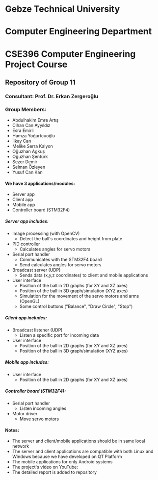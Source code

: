 # Gebze Technical University
# Computer Engineering Department
# CSE396 Computer Engineering Project Course

## Repository of Group 11

### Consultant: Prof. Dr. Erkan Zergeroğlu

### Group Members:
- Abdulhakim Emre Artış
- Cihan Can Ayyıldız
- Esra Emirli
- Hamza Yoğurtcuoğlu
- İlkay Can
- Melike Serra Kalyon
- Oğuzhan Agkuş
- Oğuzhan Şentürk
- Sezer Demir
- Selman Özleyen
- Yusuf Can Kan

#### We have 3 applications/modules:
- Server app
- Client app
- Mobile app
- Controller board (STM32F4)

##### Server app includes:
- Image processing (with OpenCV)
  - Detect the ball's coordinates and height from plate
- PID controller
  - Calculates angles for servo motors
- Serial port handler
  - Communicates with the STM32F4 board
  - Send calculates angles for servo motors
- Broadcast server (UDP)
  - Sends data (x,y,z coordinates) to client and mobile applications
- User interface
  - Position of the ball in 2D graphs (for XY and XZ axes)
  - Position of the ball in 3D graph/simulation (XYZ axes)
  - Simulation for the movement of the servo motors and arms (OpenGL)
  - Some control buttons ("Balance", "Draw Circle", "Stop")

##### Client app includes:
- Broadcast listener (UDP)
  - Listen a specific port for incoming data
- User interface
  - Position of the ball in 2D graphs (for XY and XZ axes)
  - Position of the ball in 3D graph/simulation (XYZ axes)

##### Mobile app includes:
- User interface
  - Position of the ball in 2D graphs (for XY and XZ axes)

##### Controller board (STM32F4):
- Serial port handler
  - Listen incoming angles
- Motor driver
  - Move servo motors

#### Notes:
- The server and client/mobile applications should be in same local network
- The server and client applications are compatible with both Linux and Windows because we have developed on QT Platform
- The mobile applications for only Android systems
- The project's video on YouTube:
- The detailed report is added to repository
